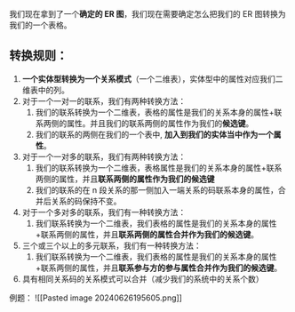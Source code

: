 我们现在拿到了一个**确定的 ER 图**，我们现在需要确定怎么把我们的 ER 图转换为我们的一个表格。
## 转换规则：
1. **一个实体型转换为一个关系模式**（一个二维表），实体型中的属性对应我们二维表中的列。
2. 对于一个一对一的联系，我们有两种转换方法：
	1. 我们的联系转换为一个二维表，表格的属性是我们的关系本身的属性+联系两侧的属性。并且我们的联系两侧的属性作为我们的**候选键**。
	2. 我们的联系的两侧在我们的一个表中, **加入到我们的实体当中作为一个属性**。
3. 对于一个一对多的联系，我们有两种转换方法：
	1. 我们的联系转换为一个二维表，表格属性是我们的关系本身的属性+联系两侧的属性，并且**联系两侧的属性作为我们的候选键**
	2. 我们的联系的在 n 段关系的那一侧加入一端关系的码联系本身的属性，合并后关系的码保持不变。
4. 对于一个多对多的联系，我们有一种转换方法：
	1. 我们联系转换为一个二维表，我们表格的属性是我们的关系本身的属性+联系两侧的属性，并且**联系两侧的属性合并作为我们的候选键**。
5. 三个或三个以上的多元联系，我们有一种转换方法：
	1.  我们联系转换为一个二维表，我们表格的属性是我们的关系本身的属性+联系两侧的属性，并且**联系参与方的参与属性合并作为我们的候选键**。
6. 具有相同关系码的关系模式可以合并（减少我们的系统中的关系个数）

例题：
![[Pasted image 20240626195605.png]]
